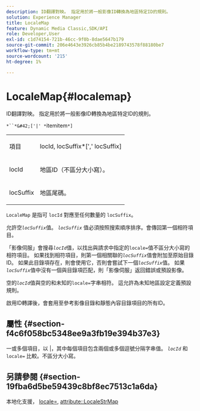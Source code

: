 ```yaml
---
description: ID翻譯對映。 指定用於將一般影像ID轉換為地區特定ID的規則。
solution: Experience Manager
title: LocaleMap
feature: Dynamic Media Classic,SDK/API
role: Developer,User
exl-id: c1d74154-721b-46cc-9f0b-8dae5647b179
source-git-commit: 206e4643e3926cb85b4be2189743578f88180be7
workflow-type: tm+mt
source-wordcount: '215'
ht-degree: 1%

---
```


# LocaleMap{#localemap}

ID翻譯對映。 指定用於將一般影像ID轉換為地區特定ID的規則。

`*``*&#42;['|' *`itemitem`*]`

<table id="simpletable_A6DD1A28F8ED4178A8ADDB2F3AEFC402"> 
 <tr class="strow"> 
  <td class="stentry"> <p><span class="varname"> 項目</span> </p></td> 
  <td class="stentry"> <p><span class="varname"> locId</span>,<span class="varname"> locSuffix</span>*[','<span class="varname"> locSuffix</span>] </p></td> 
 </tr> 
 <tr class="strow"> 
  <td class="stentry"> <p><span class="varname"> locId</span> </p></td> 
  <td class="stentry"> <p>地區ID（不區分大小寫）。 </p></td> 
 </tr> 
 <tr class="strow"> 
  <td class="stentry"> <p><span class="varname"> locSuffix</span> </p></td> 
  <td class="stentry"> <p>地區尾碼。 </p></td> 
 </tr> 
</table>

`LocaleMap` 是指可 `locId` 對應至任何數量的 `locSuffix`。

允許空&#x200B;*`locSuffix`*&#x200B;值。 *`locSuffix`* 值必須按照搜索順序排序。會傳回第一個相符項目。

「影像伺服」會搜尋&#x200B;*`locId`*&#x200B;值，以找出與請求中指定的`locale=`值不區分大小寫的相符項目。 如果找到相符項目，則第一個相關聯的&#x200B;*`locSuffix`*&#x200B;值會附加至原始目錄ID。 如果此目錄項存在，則會使用它，否則會嘗試下一個&#x200B;*`locSuffix`*&#x200B;值。 如果&#x200B;*`locSuffix`*&#x200B;值中沒有一個與目錄項匹配，則「影像伺服」返回錯誤或預設影像。

空的&#x200B;*`locId`*&#x200B;值與空的和未知的`locale=`字串相符。 這允許為未知地區設定定義預設規則。

啟用ID轉譯後，會套用至參考影像目錄和靜態內容目錄項目的所有ID。

## 屬性 {#section-f4c6f058bc5348ee9a3fb19e394b37e3}

一或多個項目，以 |，其中每個項目包含兩個或多個逗號分隔字串值。 *`locId`* 和 `locale=` 比較。不區分大小寫。

## 另請參閱 {#section-19fba6d5be59439c8bf8ec7513c1a6da}

本地化支援， [locale=](../../../../../is-api/http-ref/image-serving-api-ref/c-http-protocol-reference/c-command-reference/r-locale.md#reference-8a846b2fbc004a12821b956ed3b25cfb), [attribute::LocaleStrMap](../../../../../is-api/image-catalog/image-serving-api-ref/c-image-catalog-reference/c-attributes-reference/r-localestrmap.md#reference-98c42070a4bc4baf92537132be2b5b1e)

